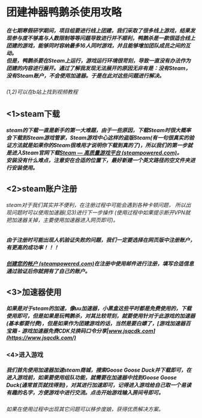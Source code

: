 # 团建神器鸭鹅杀使用攻略

##### 在七期寒假研学期间，项目组要进行线上团建，我们采取了很多线上游戏，结果发现参与度不够高与人数限制等等问题导致进行并不顺利，鸭鹅杀是一款很适合线上团建的游戏，能够同时容纳最多16人同时游戏，并且能够增加团队成员之间的互动。<br/>但是，鸭鹅杀要在Steam上运行，游戏运行环境很苛刻，导致一直没有办法作为团建的内容进行展开。通过了解我发现无法展开的原因无非有是：没有Steam，没有Steam账户，不会使用加速器。于是在此对这些问题进行解决。

###### (1,2)可以在b站上找到视频教程

## <1>steam下载

##### steam的下载一直是新手的第一大难题，由于一些原因，下载Steam时很大概率会下载到Steam游戏管家，Steam游戏中心这样的盗版Steam(有一句很真实的验证方法就是如果你的Steam很难用才说明你下载到真的了)，所以我们的第一步就是进入Steam官网下载[Steam — 高质量游戏平台 (steampowered.com)](https://store.steampowered.com/about/)。<br/>安装没有什么难点，注意安在合适的位置下，最好新建一个英文路径的空文件夹进行安装使用。

## <2>steam账户注册

###### steam对于我们其实并不便利，在注册过程中可能会遇到各种卡顿问题， 所以出现问题时可以使用加速器(见3)进行下一步操作   (使用过程中如果提示断开VPN就把加速器关掉，主要使用加速器进入网页即可)。

##### 由于注册时可能出现人机验证失败的问题，我们一定要选择在网页版中注册账户，有更高的成功率！！！

##### [创建您的帐户 (steampowered.com)](https://store.steampowered.com/join/?redir=app%2F570&snr=1_60_4__62)在注册中使用邮件进行注册，填写合适信息通过验证后你就拥有了自己的账户。

## <3>加速器使用

##### 如果是对于steam的加速，像uu加速器，小黑盒这些平时都是免费使用的，下载使用即可，但是如果是玩鸭鹅杀，对其比较苛刻，就要使用针对于此游戏的加速器(基本都要付费)，但是如果作为团建游戏的话，当然是要白嫖了，[游戏加速器百宝箱 - 游戏加速器免费CDK兑换码口令分享|www.jsqcdk.com](https://www.jsqcdk.com/)

### <4>进入游戏

##### 我们首先使用加速器加速steam商城，搜索Goose Goose Duck并下载即可，在进入游戏前，如果要使用组队功能，就需要在加速器中找到Goose Goose Duck(通常首页就找得到)，对其进行加速即可，记得进入游戏给自己取一个易读有趣的名字，方便游戏中进行交流。点击开始游戏输入房间号即可。

###### 如果在使用过程中出现其它问题可以移步度娘，获得优质解决方案。



